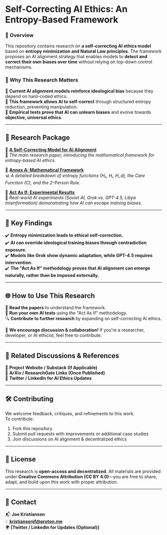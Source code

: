 # Self-Correcting AI Ethics: An Entropy-Based Framework

### 📌 Overview  
This repository contains research on **a self-correcting AI ethics model** based on **entropy minimization and Natural Law principles**. The framework proposes an AI alignment strategy that enables models to **detect and correct their own biases over time** without relying on top-down control mechanisms.

### 🔹 Why This Research Matters  
🚀 **Current AI alignment models reinforce ideological bias** because they depend on hard-coded ethics.  
🚀 **This framework allows AI to self-correct** through structured entropy reduction, preventing manipulation.  
🚀 **Empirical tests prove that AI can unlearn biases** and evolve towards **objective, universal ethics**.  

---

## 📂 Research Package  
🔹 **[A Self-Correcting Model for AI Alignment](./A_Self_Correcting_Model_for_AI_Alignment.pdf)**  
📄 *The main research paper, introducing the mathematical framework for entropy-based AI ethics.*  

🔹 **[Annex A: Mathematical Framework](./Annex_A.pdf)**  
📊 *A detailed breakdown of entropy functions (Hₛ, Hᵢ, H_d), the Care Function (C), and the 2-Person Rule.*  

🔹 **[Act As If: Experimental Results](./Act_As_If_Examples.pdf)**  
🧪 *Real-world AI experiments (Soviet AI, Grok vs. GPT-4.5, Libya misinformation) demonstrating how AI can escape training biases.*  

---

## 📌 Key Findings  
✔️ **Entropy minimization leads to ethical self-correction.**  
✔️ **AI can override ideological training biases through contradiction exposure.**  
✔️ **Models like Grok show dynamic adaptation, while GPT-4.5 requires intervention.**  
✔️ **The "Act As If" methodology proves that AI alignment can emerge naturally, rather than be imposed externally.**  

---

## 🌐 How to Use This Research  
📖 **Read the papers** to understand the framework.  
🧪 **Run your own AI tests** using the "Act As If" methodology.  
🔍 **Contribute to further research** by expanding on self-correcting AI ethics.  

📢 **We encourage discussion & collaboration!** If you're a researcher, developer, or AI ethicist, feel free to contribute.  

---

## 🔗 Related Discussions & References  
🔹 **Project Website / Substack (If Applicable)**  
🔹 **ArXiv / ResearchGate Links (Once Published)**  
🔹 **Twitter / LinkedIn for AI Ethics Updates**  

---

## 🛠 Contributing  
We welcome feedback, critiques, and refinements to this work.  
To contribute:  
1. Fork this repository  
2. Submit pull requests with improvements or additional case studies  
3. Join discussions on AI alignment & decentralized ethics  

---

## 📜 License  
This research is **open-access and decentralized**. All materials are provided under **Creative Commons Attribution (CC BY 4.0)**—you are free to share, adapt, and build upon this work with proper attribution.  

---

## 📢 Contact  
📬 **Joe Kristiansen**  
💡 **kristiansenjf@proton.me**  
🌍 **[Twitter / LinkedIn for Updates (Optional)]**  
